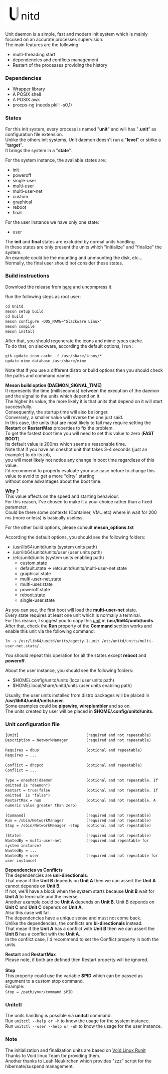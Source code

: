 # <img src="src/extra/artwork/unitd-logo.svg" alt="Unitd init system" height="60"/>

Unit daemon is a simple, fast and modern init system which is mainly focused on an accurate processes supervision.<br/>
The main features are the following:

- multi-threading start
- dependencies and conflicts management
- Restart of the processes providing the history


### Dependencies

- [Wrapper](https://github.com/pandom79/wrapper) library
- A POSIX shell
- A POSIX awk
- procps-ng (needs pkill -s0,1)


### States

For this init system, every process is named "**unit**" and will has "**.unit**" as configuration file extension.<br/>
Unlike the others init systems, Unit daemon doesn't run a "**level**" or strike a "**target**".<br/>
It brings the system in a "**state**".<br/>

For the system instance, the available states are:
- init
- poweroff
- single-user
- multi-user
- multi-user-net
- custom
- graphical
- reboot
- final

For the user instance we have only one state: 
- user

The **init** and **final** states are excluded by normal units handling.<br>
In these states are only present the units which "initialize" and "finalize" the system.<br>
An example could be the mounting and unmounting the disk, etc...<br>
Normally, the final user should not consider these states.

### Build instructions

Download the release from [here](https://github.com/pandom79/Unitd/releases) and uncompress it.<br/>

Run the following steps as root user:</br>
```
cd Unitd
meson setup build
cd build
meson configure -DOS_NAME="Slackware Linux"
meson compile
meson install
```
After that, you should regenerate the icons and mime types cache.<br>
To do that, on slackware, according the default options, I run :
```
gtk-update-icon-cache -f /usr/share/icons/*
update-mime-database /usr/share/mime
```
Note that If you use a different distro or build options then you should check the paths and command names.

**Meson build option (DAEMON_SIGNAL_TIME)**<br>
It represents the time (milliseconds) between the execution of the daemon and the signal to the units which depend on it.<br>
The higher its value, the more likely it is that units that depend on it will start successfully.<br>
Consequently, the startup time will also be longer.<br>
Conversely, a smaller value will reverse the one just said.<br>
In this case, the units that are most likely to fail may require setting the **Restart** or **RestartMax** properties to fix the problem.<br>
To get the fastest boot time you will need to set this value to zero (**FAST BOOT**).<br>
Its default value is 200ms which seems a reasonable time.<br>
Note that if you have an oneshot unit that takes 3-4 seconds (just an example) to do its job,<br>
you will most likely not notice any change in boot time regardless of this value.<br>
I'd recommend to properly evaluate your use case before to change this value to avoid to get a more "dirty" starting<br>
without some advantages about the boot time.

**Why ?**<br>
This value affects on the speed and starting behaviour.<br>
For this reason, I've chosen to make it a your choice rather than a fixed parameter.<br>
Could be there some contexts (Container, VM...etc) where in wait for 200 ms (more or less) is basically useless.<br>

For the other build options, please consult **meson_options.txt**

According the default options, you should see the following folders:<br>

- /usr/lib64/unitd/units        (system units path)
- /usr/lib64/unitd/units/user   (user units path)
- /etc/unitd/units              (system units enabling path)
    - custom.state
    - default.state -> /etc/unitd/units/multi-user-net.state
    - graphical.state
    - multi-user-net.state
    - multi-user.state
    - poweroff.state
    - reboot.state
    - single-user.state

As you can see, the first boot will load the **multi-user-net** state.<br/>
Every state requires at least one unit which is normally a terminal.<br/>
For this reason, I suggest you to copy this [unit](https://github.com/pandom79/Unitd/blob/master/src/extra/units/agetty-1.unit) in **/usr/lib64/unitd/units**.<br>
After that, check the **Run** property of the **Command** section works and enable this unit via the following command:<br>
```
ln -s /usr/lib64/unitd/units/agetty-1.unit /etc/unitd/units/multi-user-net.state/.
```
You should repeat this operation for all the states except **reboot** and **poweroff**.<br/>

About the user instance, you should see the following folders:<br>

- $HOME/.config/unitd/units         (local user units path)
- $HOME/.local/share/unitd/units    (user units enabling path)

Usually, the user units installed from distro packages will be placed in **/usr/lib64/unitd/units/user**.<br/>
Some examples could be **pipewire**, **wireplumbler** and so on.<br/>
The units created by user will be placed in **$HOME/.config/unitd/units**.

### Unit configuration file

```
[Unit]                              (required and not repeatable)
Description = NetworkManager	    (required and not repeatable)

Requires = dbus                     (optional and repeatable)
Requires = ...

Conflict = dhcpcd                   (optional and repeatable)
Conflict = ...

Type = oneshot|daemon               (optional and not repeatable. If omitted is "daemon")
Restart = true|false                (optional and not repeatable. If omitted  is "false")
RestartMax = num                    (optional and not repeatable. A numeric value greater than zero)

[Command]                           (required and not repeatable)
Run = /sbin/NetworkManager          (required and not repeatable)
Stop = /sbin/NetworkManager -stop   (optional and not repeatable)

[State]                             (required and not repeatable)
WantedBy = multi-user-net           (required and repeatable for system instance)
WantedBy = ...
WantedBy = user                     (required and not repeatable for user instance)
```
**Dependencies vs Conflicts**<br>
The dependencies are **uni-directionals**.<br>
That mean if the **Unit B** depends on **Unit A** then
we can assert the **Unit A** cannot depends on **Unit B**.<br>
If not, we'll have a block when the system starts because **Unit B** wait for **Unit A** to terminate and the inverse.<br>
Another axample could be **Unit A** depends on **Unit B**, Unit B depends on **Unit C** and **Unit C** depends on **Unit A**.<br>
Also this case will fail.<br>
The dependencies have a unique sense and must not come back.<br>
Unlike the dependencies, the conflicts are **bi-directionals** instead.<br>
That mean if the **Unit A** has a conflict with **Unit B** then
we can assert the **Unit B** has a conflict with the **Unit A**.<br>
In the conflict case, I'd recommend to set the Conflict property in both the units.<br>

**Restart** and **RestartMax**<br>
Please note, if both are defined then Restart property will be ignored.<br><br>
**Stop**<br>
This property could use the variable **$PID** which can be passed as argument to a custom stop command.<br>
Example:<br>
```Stop = /path/your/command $PID```

### Unitctl 

The units handling is possible via **unitctl** command.<br/>
Run ```unitctl --help or -h``` to know the usage for the system instance.<br/>
Run ```unitctl --user --help or -uh``` to know the usage for the user instance.<br/>


### Note

The initialization and finalization units are based on [Void Linux Runit](https://github.com/void-linux/void-runit)<br/>
Thanks to Void linux Team for providing them.<br/>
Another thanks to Leah Neukirchen which provides "zzz" script for the hibernate/suspend management.<br/>

